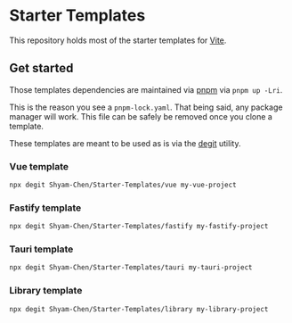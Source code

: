 # Starter Templates

This repository holds most of the starter templates for [Vite](https://vitejs.dev/).

## Get started

Those templates dependencies are maintained via [pnpm](https://pnpm.io/) via `pnpm up -Lri`.

This is the reason you see a `pnpm-lock.yaml`. That being said, any package manager will work. This file can be safely be removed once you clone a template.

These templates are meant to be used as is via the [degit](https://github.com/Rich-Harris/degit) utility.

### Vue template

```sh
npx degit Shyam-Chen/Starter-Templates/vue my-vue-project
```

### Fastify template

```sh
npx degit Shyam-Chen/Starter-Templates/fastify my-fastify-project
```

### Tauri template

```sh
npx degit Shyam-Chen/Starter-Templates/tauri my-tauri-project
```

### Library template

```sh
npx degit Shyam-Chen/Starter-Templates/library my-library-project
```
